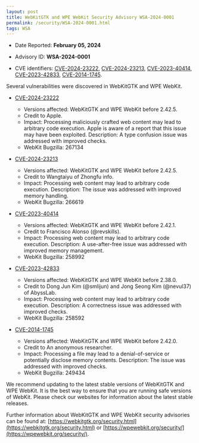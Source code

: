 ```yaml
---
layout: post
title: WebKitGTK and WPE WebKit Security Advisory WSA-2024-0001
permalink: /security/WSA-2024-0001.html
tags: WSA
---
```


* Date Reported: **February 05, 2024**

* Advisory ID: **WSA-2024-0001**

* CVE identifiers: [CVE-2024-23222](#CVE-2024-23222),
  [CVE-2024-23213](#CVE-2024-23213), [CVE-2023-40414](#CVE-2023-40414),
  [CVE-2023-42833](#CVE-2023-42833), [CVE-2014-1745](#CVE-2014-1745).


Several vulnerabilities were discovered in WebKitGTK and WPE WebKit.

* <a name="CVE-2024-23222" href="https://cve.mitre.org/cgi-bin/cvename.cgi?name=CVE-2024-23222">CVE-2024-23222</a>
  * Versions affected: WebKitGTK and WPE WebKit before 2.42.5.
  * Credit to Apple.
  * Impact: Processing maliciously crafted web content may lead to
    arbitrary code execution. Apple is aware of a report that this issue
    may have been exploited. Description: A type confusion issue was
    addressed with improved checks.
  * WebKit Bugzilla: 267134

* <a name="CVE-2024-23213" href="https://cve.mitre.org/cgi-bin/cvename.cgi?name=CVE-2024-23213">CVE-2024-23213</a>
  * Versions affected: WebKitGTK and WPE WebKit before 2.42.5.
  * Credit to Wangtaiyu of Zhongfu info.
  * Impact: Processing web content may lead to arbitrary code execution.
    Description: The issue was addressed with improved memory handling.
  * WebKit Bugzilla: 266619

* <a name="CVE-2023-40414" href="https://cve.mitre.org/cgi-bin/cvename.cgi?name=CVE-2023-40414">CVE-2023-40414</a>
  * Versions affected: WebKitGTK and WPE WebKit before 2.42.1.
  * Credit to Francisco Alonso (@revskills).
  * Impact: Processing web content may lead to arbitrary code execution.
    Description: A use-after-free issue was addressed with improved
    memory management.
  * WebKit Bugzilla: 258992

* <a name="CVE-2023-42833" href="https://cve.mitre.org/cgi-bin/cvename.cgi?name=CVE-2023-42833">CVE-2023-42833</a>
  * Versions affected: WebKitGTK and WPE WebKit before 2.38.0.
  * Credit to Dong Jun Kim (@smlijun) and Jong Seong Kim (@nevul37) of
    AbyssLab.
  * Impact: Processing web content may lead to arbitrary code execution.
    Description: A correctness issue was addressed with improved checks.
  * WebKit Bugzilla: 258592

* <a name="CVE-2014-1745" href="https://cve.mitre.org/cgi-bin/cvename.cgi?name=CVE-2014-1745">CVE-2014-1745</a>
  * Versions affected: WebKitGTK and WPE WebKit before 2.42.0.
  * Credit to An anonymous researcher.
  * Impact: Processing a file may lead to a denial-of-service or
    potentially disclose memory contents. Description: The issue was
    addressed with improved checks.
  * WebKit Bugzilla: 249434


We recommend updating to the latest stable versions of WebKitGTK and WPE
WebKit. It is the best way to ensure that you are running safe versions
of WebKit. Please check our websites for information about the latest
stable releases.

Further information about WebKitGTK and WPE WebKit security advisories can be found at:
[https://webkitgtk.org/security.html](https://webkitgtk.org/security.html) or [https://wpewebkit.org/security/](https://wpewebkit.org/security/).
